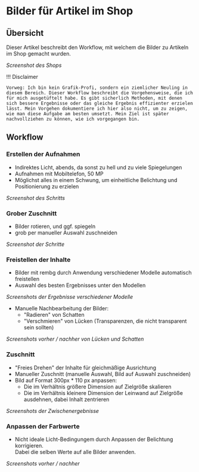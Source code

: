 # Bilder für Artikel im Shop

## Übersicht

Dieser Artikel beschreibt den Workflow, mit welchem die Bilder zu Artikeln im Shop gemacht wurden. 

*Screenshot des Shops*

!!! Disclaimer

    Vorweg: Ich bin kein Grafik-Profi, sondern ein ziemlicher Neuling in diesem Bereich. Dieser Workflow beschreibt die Vorgehensweise, die ich für mich ausgetüftelt habe. Es gibt sicherlich Methoden, mit denen sich bessere Ergebnisse oder das gleiche Ergebnis effizienter erzielen lässt. Mein Vorgehen dokumentiere ich hier also nicht, um zu zeigen, wie man diese Aufgabe am besten umsetzt. Mein Ziel ist später nachvollziehen zu können, wie ich vorgegangen bin.

## Workflow

### Erstellen der Aufnahmen

- Indirektes Licht, abends, da sonst zu hell und zu viele Spiegelungen
- Aufnahmen mit Mobiltelefon, 50 MP
- Möglichst alles in einem Schwung, um einheitliche Belichtung und Positionierung zu erzielen

*Screenshot des Schritts*

### Grober Zuschnitt

- Bilder rotieren, und ggf. spiegeln
- grob per manueller Auswahl zuschneiden

*Screenshot der Schritte*

### Freistellen der Inhalte

- Bilder mit rembg durch Anwendung verschiedener Modelle automatisch freistellen
- Auswahl des besten Ergebnisses unter den Modellen

*Screenshots der Ergebnisse verschiedener Modelle*

- Manuelle Nachbearbeitung der Bilder:
  - "Radieren" von Schatten
  - "Verschmieren" von Lücken (Transparenzen, die nicht transparent sein sollten)

*Screenshots vorher / nachher von Lücken und Schatten*

### Zuschnitt

- "Freies Drehen" der Inhalte für gleichmäßige Ausrichtung
- Manueller Zuschnitt (manuelle Auswahl, Bild auf Auswahl zuschneiden)
- Bild auf Format 300px * 110 px anpassen:
  - Die im Verhältnis größere Dimension auf Zielgröße skalieren
  - Die im Verhältnis kleinere Dimension der Leinwand auf Zielgröße ausdehnen, dabei Inhalt zentrieren

*Screenshots der Zwischenergebnisse*

### Anpassen der Farbwerte

- Nicht ideale Licht-Bedingungem durch Anpassen der Belichtung korrigieren.  
  Dabei die selben Werte auf alle Bilder anwenden.

*Screenshots vorher / nachher*
